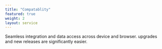 ```yaml
---
title: "Compatablity"
featured: true
weight: 2
layout: service
---
```


Seamless integration and data access across device and browser. upgrades and new releases are significantly easier.
